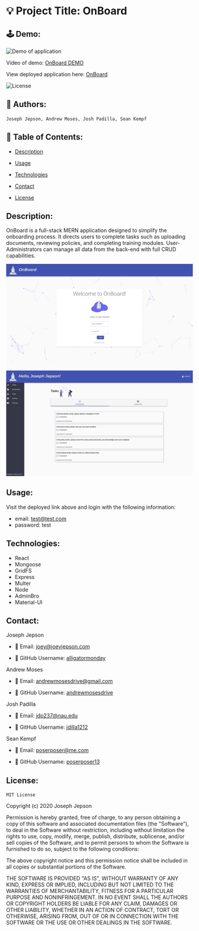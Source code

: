 # 💡 Project Title: OnBoard

## 🕹 Demo:

![Demo of application](client/src/assets/OnBoard_DEMO.gif)

Video of demo: [OnBoard DEMO](https://drive.google.com/file/d/1HAghbbpGf80fngY4Miw7Dtpf6XadEjFD/view) 

View deployed application here: [OnBoard](https://onboard-proj.herokuapp.com/login)

![License](https://img.shields.io/badge/License-MIT-yellow) 
## 👤 Authors:
 ```
 Joseph Jepson, Andrew Moses, Josh Padilla, Sean Kempf
```
  ## 📜 Table of Contents: 

  * [Description](#Description) 

  * [Usage](#Usage) 

  * [Technologies](#Technologies) 

  * [Contact](#Contact) 

  * [License](#License) 

  ## Description: 
OnBoard is a full-stack MERN application designed to simplify the onboarding process. It directs users to complete tasks such as  uploading documents, reviewing policies, and completing training modules. User-Administrators can manage all data from the back-end with full CRUD capabilities.  

![Image of application](client/src/assets/DEMO_image1.png)
![Image of application](client/src/assets/DEMO_image2.png)
## Usage: 
 Visit the deployed link above and login with the following information:
 * email: test@test.com
 * password: test 
## Technologies: 
 * React
 * Mongoose
 * GridFS
 * Express
 * Multer
 * Node
 * AdminBro
 * Material-UI
  ## Contact: 
Joseph Jepson
  * 💌  Email: joey@joeyjepson.com 
 
  * 👤  GitHub Username: [alligatormonday](https://github.com/alligatormonday) 

Andrew Moses
  * 💌  Email: andrewmosesdrive@gmail.com
 
  * 👤  GitHub Username: [andrewmosesdrive](https://github.com/andrewmosesdrive) 

Josh Padilla
  * 💌  Email: jdp237@nau.edu
 
  * 👤  GitHub Username: [jdilla1212](https://github.com/jdilla1212) 

Sean Kempf
  * 💌  Email: poserposer@me.com
 
  * 👤  GitHub Username: [poserposer13](https://github.com/poserposer13) 

  ## License: 
 
  
    MIT License

Copyright (c) 2020 Joseph Jepson

Permission is hereby granted, free of charge, to any person obtaining a copy
of this software and associated documentation files (the "Software"), to deal
in the Software without restriction, including without limitation the rights
to use, copy, modify, merge, publish, distribute, sublicense, and/or sell
copies of the Software, and to permit persons to whom the Software is
furnished to do so, subject to the following conditions:

The above copyright notice and this permission notice shall be included in all
copies or substantial portions of the Software.

THE SOFTWARE IS PROVIDED "AS IS", WITHOUT WARRANTY OF ANY KIND, EXPRESS OR
IMPLIED, INCLUDING BUT NOT LIMITED TO THE WARRANTIES OF MERCHANTABILITY,
FITNESS FOR A PARTICULAR PURPOSE AND NONINFRINGEMENT. IN NO EVENT SHALL THE
AUTHORS OR COPYRIGHT HOLDERS BE LIABLE FOR ANY CLAIM, DAMAGES OR OTHER
LIABILITY, WHETHER IN AN ACTION OF CONTRACT, TORT OR OTHERWISE, ARISING FROM,
OUT OF OR IN CONNECTION WITH THE SOFTWARE OR THE USE OR OTHER DEALINGS IN THE
SOFTWARE.
